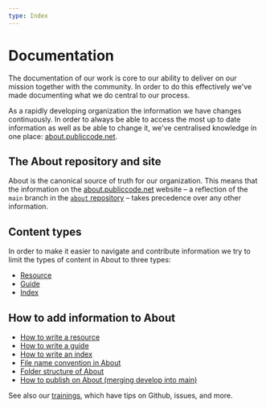 ```yaml
---
type: Index
---
```


# Documentation

The documentation of our work is core to our ability to deliver on our mission together with the community. In order to do this effectively we've made documenting what we do central to our process.

As a rapidly developing organization the information we have changes continuously. In order to always be able to access the most up to date information as well as be able to change it, we've centralised knowledge in one place: [about.publiccode.net](https://about.publiccode.net/).

## The About repository and site

About is the canonical source of truth for our organization. This means that the information on the [about.publiccode.net](https://about.publiccode.net/) website – a reflection of the `main` branch in the [`about` repository](https://github.com/publiccodenet/about) – takes precedence over any other information.

## Content types

In order to make it easier to navigate and contribute information we try to limit the types of content in About to three types:

* [Resource](../../glossary/resource-definition.md)
* [Guide](../../glossary/guide-definition.md)
* [Index](../../glossary/index-definition.md)

## How to add information to About

* [How to write a resource](writing-resources.md)
* [How to write a guide](writing-guides.md)
* [How to write an index](writing-indexes.md)
* [File name convention in About](about-file-names.md)
* [Folder structure of About](about-folder-structure.md)
* [How to publish on About (merging develop into main)](merge-develop-into-main.md)

See also our [trainings](../trainings/index.md), which have tips on Github, issues, and more.
